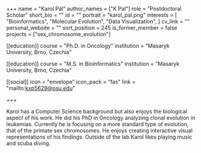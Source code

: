 +++
name = "Karol Pál"
author_names = ["K Pal"]
role = "Postdoctoral Scholar"
short_bio = ""
id = ""
portrait = "karol_pal.png"
interests = [
  "Bioinformatics",
  "Molecular Evolution",
  "Data Visualization",
]
cv_link = ""
personal_website = ""
sort_position = 245
is_former_member = false
projects = ["sex_chromosome_evolution"]

[[education]]
  course = "Ph.D. in Oncology"
  institution = "Masaryk University, Brno, Czechia"

[[education]]
  course = "M.S. in Bioinformatics"
  institution = "Masaryk University, Brno, Czechia"

[[social]]
    icon = "envelope"
    icon_pack = "fas"
    link = "mailto:kxp5629@psu.edu"

+++

Karol has a Computer Science background but also enjoys the biological aspect of his work. He did his PhD in Oncology analyzing clonal evolution in leukemias. Currently he is focusing on a more standard type of evolution, that of the primate sex chromosomes. He enjoys creating interactive visual representations of his findings. Outside of the lab Karol likes playing music and scuba diving.
